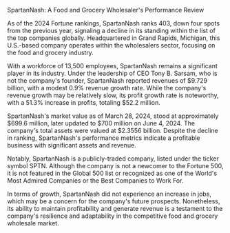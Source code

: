 SpartanNash: A Food and Grocery Wholesaler's Performance Review

As of the 2024 Fortune rankings, SpartanNash ranks 403, down four spots from the previous year, signaling a decline in its standing within the list of the top companies globally. Headquartered in Grand Rapids, Michigan, this U.S.-based company operates within the wholesalers sector, focusing on the food and grocery industry.

With a workforce of 13,500 employees, SpartanNash remains a significant player in its industry. Under the leadership of CEO Tony B. Sarsam, who is not the company's founder, SpartanNash reported revenues of $9.729 billion, with a modest 0.9% revenue growth rate. While the company's revenue growth may be relatively slow, its profit growth rate is noteworthy, with a 51.3% increase in profits, totaling $52.2 million.

SpartanNash's market value as of March 28, 2024, stood at approximately $699.6 million, later updated to $700 million on June 4, 2024. The company's total assets were valued at $2.3556 billion. Despite the decline in ranking, SpartanNash's performance metrics indicate a profitable business with significant assets and revenue.

Notably, SpartanNash is a publicly-traded company, listed under the ticker symbol SPTN. Although the company is not a newcomer to the Fortune 500, it is not featured in the Global 500 list or recognized as one of the World's Most Admired Companies or the Best Companies to Work For.

In terms of growth, SpartanNash did not experience an increase in jobs, which may be a concern for the company's future prospects. Nonetheless, its ability to maintain profitability and generate revenue is a testament to the company's resilience and adaptability in the competitive food and grocery wholesale market.